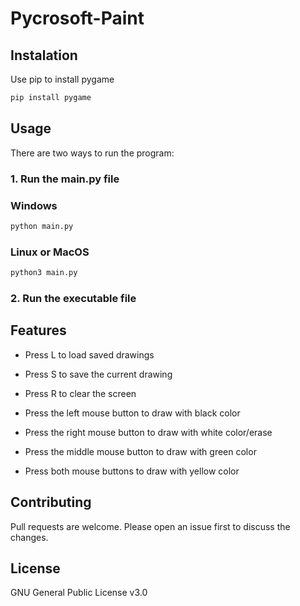 # Pycrosoft-Paint

## Instalation
Use pip to install pygame
```bash
pip install pygame
```

## Usage
There are two ways to run the program:
### 1. Run the main.py file

### Windows
```bash
python main.py
```
### Linux or MacOS
```bash
python3 main.py
```
### 2. Run the executable file

## Features

- Press L to load saved drawings
- Press S to save the current drawing
- Press R to clear the screen

- Press the left mouse button to draw with black color
- Press the right mouse button to draw with white color/erase
- Press the middle mouse button to draw with green color
- Press both mouse buttons to draw with yellow color

## Contributing
Pull requests are welcome. Please open an issue first to discuss the changes.

## License
GNU General Public License v3.0
